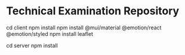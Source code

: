 # Technical Examination Repository


cd client
npm install
npm install @mui/material @emotion/react @emotion/styled
npm install leaflet


cd server 
npm install

